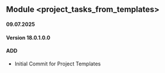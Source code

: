 ## Module <project_tasks_from_templates>
#### 09.07.2025
#### Version 18.0.1.0.0
#### ADD
- Initial Commit for Project Templates
